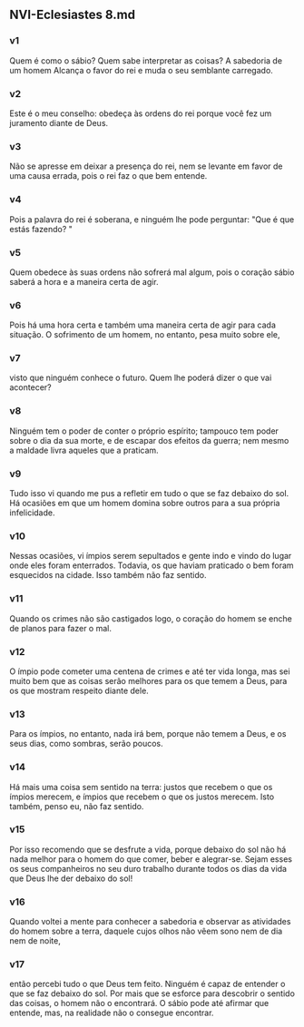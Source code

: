 ## NVI-Eclesiastes 8.md
### v1
 Quem é como o sábio? Quem sabe interpretar as coisas? A sabedoria de um homem Alcança o favor do rei e muda o seu semblante carregado.
### v2
 Este é o meu conselho: obedeça às ordens do rei porque você fez um juramento diante de Deus.
### v3
 Não se apresse em deixar a presença do rei, nem se levante em favor de uma causa errada, pois o rei faz o que bem entende.
### v4
 Pois a palavra do rei é soberana, e ninguém lhe pode perguntar: "Que é que estás fazendo? "
### v5
 Quem obedece às suas ordens não sofrerá mal algum, pois o coração sábio saberá a hora e a maneira certa de agir.
### v6
 Pois há uma hora certa e também uma maneira certa de agir para cada situação. O sofrimento de um homem, no entanto, pesa muito sobre ele,
### v7
 visto que ninguém conhece o futuro. Quem lhe poderá dizer o que vai acontecer?
### v8
 Ninguém tem o poder de conter o próprio espírito; tampouco tem poder sobre o dia da sua morte, e de escapar dos efeitos da guerra; nem mesmo a maldade livra aqueles que a praticam.
### v9
 Tudo isso vi quando me pus a refletir em tudo o que se faz debaixo do sol. Há ocasiões em que um homem domina sobre outros para a sua própria infelicidade.
### v10
 Nessas ocasiões, vi ímpios serem sepultados e gente indo e vindo do lugar onde eles foram enterrados. Todavia, os que haviam praticado o bem foram esquecidos na cidade. Isso também não faz sentido.
### v11
 Quando os crimes não são castigados logo, o coração do homem se enche de planos para fazer o mal.
### v12
 O ímpio pode cometer uma centena de crimes e até ter vida longa, mas sei muito bem que as coisas serão melhores para os que temem a Deus, para os que mostram respeito diante dele.
### v13
 Para os ímpios, no entanto, nada irá bem, porque não temem a Deus, e os seus dias, como sombras, serão poucos.
### v14
 Há mais uma coisa sem sentido na terra: justos que recebem o que os ímpios merecem, e ímpios que recebem o que os justos merecem. Isto também, penso eu, não faz sentido.
### v15
 Por isso recomendo que se desfrute a vida, porque debaixo do sol não há nada melhor para o homem do que comer, beber e alegrar-se. Sejam esses os seus companheiros no seu duro trabalho durante todos os dias da vida que Deus lhe der debaixo do sol!
### v16
 Quando voltei a mente para conhecer a sabedoria e observar as atividades do homem sobre a terra, daquele cujos olhos não vêem sono nem de dia nem de noite,
### v17
 então percebi tudo o que Deus tem feito. Ninguém é capaz de entender o que se faz debaixo do sol. Por mais que se esforce para descobrir o sentido das coisas, o homem não o encontrará. O sábio pode até afirmar que entende, mas, na realidade não o consegue encontrar.
